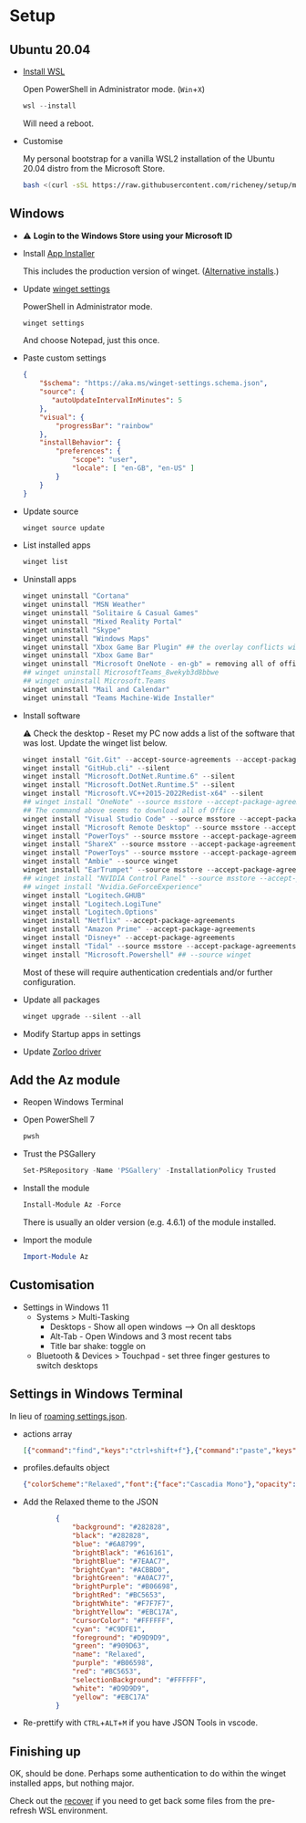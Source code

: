 # Setup

## Ubuntu 20.04

* [Install WSL](https://aka.ms/installwsl2)

    Open PowerShell in Administrator mode. (`Win`+`X`)

    ```powershell
    wsl --install
    ```

    Will need a reboot.

* Customise

    My personal bootstrap for a vanilla WSL2 installation of the Ubuntu 20.04 distro from the Microsoft Store.

    ```bash
    bash <(curl -sSL https://raw.githubusercontent.com/richeney/setup/master/bootstrap.sh)
    ```

## Windows

* ⚠️ **Login to the Windows Store using your Microsoft ID**
* Install [App Installer](https://www.microsoft.com/p/app-installer/9nblggh4nns1#activetab=pivot:overviewtab)

    This includes the production version of winget. ([Alternative installs](https://docs.microsoft.com/windows/package-manager/winget/).)

* Update [winget settings](https://aka.ms/winget-settings)

    PowerShell in Administrator mode.

    ```powershell
    winget settings
    ```

    And choose Notepad, just this once.

* Paste custom settings

    ```json
    {
        "$schema": "https://aka.ms/winget-settings.schema.json",
        "source": {
           "autoUpdateIntervalInMinutes": 5
        },
        "visual": {
            "progressBar": "rainbow"
        },
        "installBehavior": {
            "preferences": {
                "scope": "user",
                "locale": [ "en-GB", "en-US" ]
            }
        }
    }
    ```

* Update source

     ```powershell
     winget source update
     ```

* List installed apps

   ```powershell
   winget list
   ```

* Uninstall apps

    ```powershell
    winget uninstall "Cortana"
    winget uninstall "MSN Weather"
    winget uninstall "Solitaire & Casual Games"
    winget uninstall "Mixed Reality Portal"
    winget uninstall "Skype"
    winget uninstall "Windows Maps"
    winget uninstall "Xbox Game Bar Plugin" ## the overlay conflicts with the mic
    winget uninstall "Xbox Game Bar"
    winget uninstall "Microsoft OneNote - en-gb" = removing all of office?
    ## winget uninstall MicrosoftTeams_8wekyb3d8bbwe
    ## winget uninstall Microsoft.Teams
    winget uninstall "Mail and Calendar"
    winget uninstall "Teams Machine-Wide Installer"
    ```

* Install software

    ⚠️ Check the desktop - Reset my PC now adds a list of the software that was lost. Update the winget list below.

    ```powershell
    winget install "Git.Git" --accept-source-agreements --accept-package-agreements --silent
    winget install "GitHub.cli" --silent
    winget install "Microsoft.DotNet.Runtime.6" --silent
    winget install "Microsoft.DotNet.Runtime.5" --silent
    winget install "Microsoft.VC++2015-2022Redist-x64" --silent
    ## winget install "OneNote" --source msstore --accept-package-agreements
    ## The command above seems to download all of Office
    winget install "Visual Studio Code" --source msstore --accept-package-agreements
    winget install "Microsoft Remote Desktop" --source msstore --accept-package-agreements
    winget install "PowerToys" --source msstore --accept-package-agreements
    winget install "ShareX" --source msstore --accept-package-agreements
    winget install "PowerToys" --source msstore --accept-package-agreements
    winget install "Ambie" --source winget
    winget install "EarTrumpet" --source msstore --accept-package-agreements
    ## winget install "NVIDIA Control Panel" --source msstore --accept-package-agreements
    ## winget install "Nvidia.GeForceExperience"
    winget install "Logitech.GHUB"
    winget install "Logitech.LogiTune"
    winget install "Logitech.Options"
    winget install "Netflix" --accept-package-agreements
    winget install "Amazon Prime" --accept-package-agreements
    winget install "Disney+" --accept-package-agreements
    winget install "Tidal" --source msstore --accept-package-agreements
    winget install "Microsoft.Powershell" ## --source winget
    ```

    Most of these will require authentication credentials and/or further configuration.

* Update all packages

   ```powershell
   winget upgrade --silent --all
   ```

* Modify Startup apps in settings
* Update [Zorloo driver](https://www.zorloo.com/download)

## Add the Az module

* Reopen Windows Terminal
* Open PowerShell 7

    ```powershell
    pwsh
    ```

* Trust the PSGallery

    ```powershell
    Set-PSRepository -Name 'PSGallery' -InstallationPolicy Trusted
    ```

* Install the module

    ```powershell
    Install-Module Az -Force
    ```

    There is usually an older version (e.g. 4.6.1) of the module installed.

* Import the module

    ```powershell
    Import-Module Az
    ```

## Customisation

* Settings in Windows 11
  * Systems > Multi-Tasking
    * Desktops - Show all open windows --> On all desktops
    * Alt-Tab - Open Windows and 3 most recent tabs
    * Title bar shake: toggle on
  * Bluetooth & Devices > Touchpad - set three finger gestures to switch desktops

## Settings in Windows Terminal

In lieu of [roaming settings.json](https://github.com/microsoft/terminal/issues/2933).

* actions array

    ```json
    [{"command":"find","keys":"ctrl+shift+f"},{"command":"paste","keys":"ctrl+v"},{"command":{"action":"copy","singleLine":false},"keys":"ctrl+c"},{"command":{"action":"splitPane","split":"auto","splitMode":"duplicate"},"keys":"alt+shift+d"}]
    ```

* profiles.defaults object

    ```json
    {"colorScheme":"Relaxed","font":{"face":"Cascadia Mono"},"opacity":85,"scrollbarState":"hidden","useAcrylic":true        }
    ```

* Add the Relaxed theme to the JSON

    ```json
            {
                "background": "#282828",
                "black": "#282828",
                "blue": "#6A8799",
                "brightBlack": "#616161",
                "brightBlue": "#7EAAC7",
                "brightCyan": "#ACBBD0",
                "brightGreen": "#A0AC77",
                "brightPurple": "#B06698",
                "brightRed": "#BC5653",
                "brightWhite": "#F7F7F7",
                "brightYellow": "#EBC17A",
                "cursorColor": "#FFFFFF",
                "cyan": "#C9DFE1",
                "foreground": "#D9D9D9",
                "green": "#909D63",
                "name": "Relaxed",
                "purple": "#B06598",
                "red": "#BC5653",
                "selectionBackground": "#FFFFFF",
                "white": "#D9D9D9",
                "yellow": "#EBC17A"
            }
    ```

* Re-prettify with  `CTRL`+`ALT`+`M` if you have JSON Tools in vscode.

## Finishing up

OK, should be done. Perhaps some authentication to do within the winget installed apps, but nothing major.

Check out the [recover](./RECOVER.md) if you need to get back some files from the pre-refresh WSL environment.
